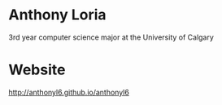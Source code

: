 # Anthony Loria
3rd year computer science major at the University of Calgary

# Website
http://anthonyl6.github.io/anthonyl6
